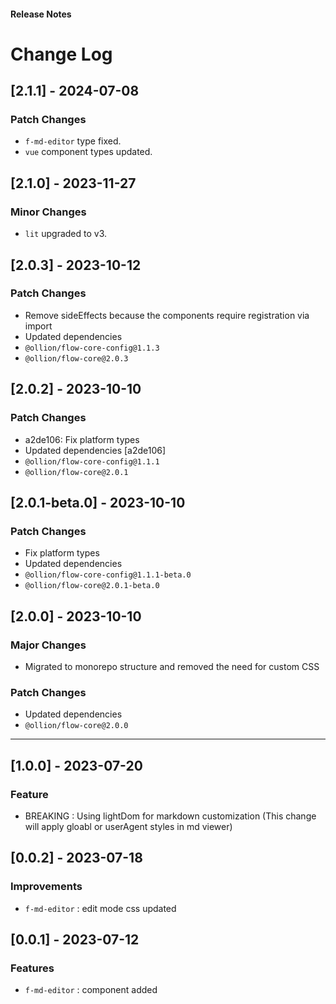 <h4 className="margin-btm-8">Release Notes</h4>

# Change Log

## [2.1.1] - 2024-07-08

### Patch Changes

- `f-md-editor` type fixed.
- `vue` component types updated.

## [2.1.0] - 2023-11-27

### Minor Changes

- `lit` upgraded to v3.

## [2.0.3] - 2023-10-12

### Patch Changes

- Remove sideEffects because the components require registration via import
- Updated dependencies
- `@ollion/flow-core-config@1.1.3`
- `@ollion/flow-core@2.0.3`

## [2.0.2] - 2023-10-10

### Patch Changes

- a2de106: Fix platform types
- Updated dependencies [a2de106]
- `@ollion/flow-core-config@1.1.1`
- `@ollion/flow-core@2.0.1`

## [2.0.1-beta.0] - 2023-10-10

### Patch Changes

- Fix platform types
- Updated dependencies
- `@ollion/flow-core-config@1.1.1-beta.0`
- `@ollion/flow-core@2.0.1-beta.0`

## [2.0.0] - 2023-10-10

### Major Changes

- Migrated to monorepo structure and removed the need for custom CSS

### Patch Changes

- Updated dependencies
- `@ollion/flow-core@2.0.0`
<hr className="margin-btm-32" />

## [1.0.0] - 2023-07-20

### Feature

- BREAKING : Using lightDom for markdown customization (This change will apply gloabl or userAgent styles in md viewer)

## [0.0.2] - 2023-07-18

### Improvements

- `f-md-editor` : edit mode css updated

## [0.0.1] - 2023-07-12

### Features

- `f-md-editor` : component added
